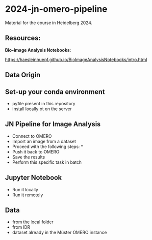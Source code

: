 # 2024-jn-omero-pipeline

Material for the course in Heidelberg 2024.

## Resources:
**Bio-image Analysis Notebooks**:

https://haesleinhuepf.github.io/BioImageAnalysisNotebooks/intro.html

## Data Origin

## Set-up your conda environment
- pyfile present in this repository
- install locally ot on the server

## JN Pipeline for Image Analysis
- Connect to OMERO
- Import an image from a dataset
- Proceed with the following steps:
  *
- Push it back to OMERO
- Save the results
- Perform this specific task in batch

## Jupyter Notebook
- Run it locally
- Run it remotely

## Data
- from the local folder
- from IDR
- dataset already in the Müster OMERO instance